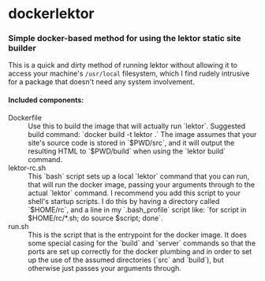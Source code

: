 # dockerlektor

### Simple docker-based method for using the lektor static site builder

This is a quick and dirty method of running lektor without allowing it
to access your machine's `/usr/local` filesystem, which I find rudely
intrusive for a package that doesn't need any system involvement.

#### Included components:

<dl>
<dt>Dockerfile</dt>
<dd>Use this to build the image that will actually run `lektor`. Suggested build command: `docker build -t lektor .`  The image
assumes that your site's source code is stored in `$PWD/src`,
and it will output the resulting HTML to `$PWD/build` when
using the `lektor build` command.</dd>
<dt>lektor-rc.sh</dt>
<dd>This `bash` script sets up a local `lektor` command that you
can run, that will run the docker image, passing your arguments
through to the actual `lektor` command.  I recommend you add
this script to your shell's startup scripts.  I do this by having
a directory called `$HOME/rc`, and a line in my `.bash_profile`
script like: `for script in $HOME/rc/*.sh; do source $script; done`.
</dd>
<dt>run.sh</dt>
<dd>This is the script that is the entrypoint for the docker image.
It does some special casing for the `build` and `server` commands
so that the ports are set up correctly for the docker plumbing
and in order to set up the use of the assumed directories (`src`
and `build`), but otherwise just passes your arguments through.
</dd>
</dl>
